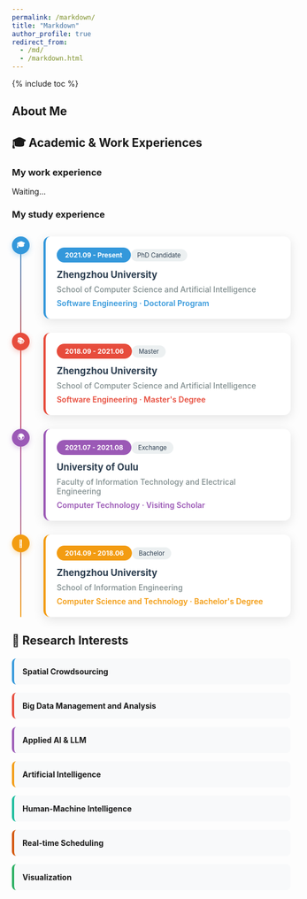 ```yaml
---
permalink: /markdown/
title: "Markdown"
author_profile: true
redirect_from: 
  - /md/
  - /markdown.html
---
```


{% include toc %}

## About Me

## 🎓 Academic & Work Experiences

### My work experience

Waiting...

### My study experience

<div class="hybrid-timeline" style="position: relative; margin: 30px 0;">

<!-- 时间轴连接线 -->
<div style="position: absolute; left: 15px; top: 0; bottom: 0; width: 2px; background: linear-gradient(to bottom, #3498db, #e74c3c, #9b59b6, #f39c12); z-index: 1;"></div>

<div style="position: relative; z-index: 2; margin-bottom: 25px;">
<div style="display: flex; align-items: flex-start;">
<!-- 时间轴节点 -->
<div style="position: relative; margin-right: 25px; flex-shrink: 0;">
<div style="width: 32px; height: 32px; background: #3498db; border-radius: 50%; display: flex; align-items: center; justify-content: center; color: white; font-weight: bold; font-size: 0.9em; box-shadow: 0 3px 10px rgba(52, 152, 219, 0.3);">🎓</div>
</div>
<!-- 卡片内容 -->
<div style="flex: 1; background: white; padding: 20px; border-radius: 12px; box-shadow: 0 5px 20px rgba(0,0,0,0.1); border-left: 4px solid #3498db;">
<div style="display: flex; justify-content: between; align-items: center; margin-bottom: 12px;">
<span style="background: #3498db; color: white; padding: 6px 15px; border-radius: 20px; font-size: 0.85em; font-weight: bold;">2021.09 - Present</span>
<span style="background: #ecf0f1; color: #2c3e50; padding: 4px 12px; border-radius: 15px; font-size: 0.8em;">PhD Candidate</span>
</div>
<h4 style="margin: 0 0 8px 0; color: #2c3e50; font-size: 1.2em;">Zhengzhou University</h4>
<div style="color: #7f8c8d; margin-bottom: 8px; font-weight: 500;">School of Computer Science and Artificial Intelligence</div>
<div style="color: #3498db; font-weight: 600;">Software Engineering · Doctoral Program</div>
</div>
</div>
</div>

<div style="position: relative; z-index: 2; margin-bottom: 25px;">
<div style="display: flex; align-items: flex-start;">
<div style="position: relative; margin-right: 25px; flex-shrink: 0;">
<div style="width: 32px; height: 32px; background: #e74c3c; border-radius: 50%; display: flex; align-items: center; justify-content: center; color: white; font-weight: bold; font-size: 0.9em; box-shadow: 0 3px 10px rgba(231, 76, 60, 0.3);">📚</div>
</div>
<div style="flex: 1; background: white; padding: 20px; border-radius: 12px; box-shadow: 0 5px 20px rgba(0,0,0,0.1); border-left: 4px solid #e74c3c;">
<div style="display: flex; justify-content: between; align-items: center; margin-bottom: 12px;">
<span style="background: #e74c3c; color: white; padding: 6px 15px; border-radius: 20px; font-size: 0.85em; font-weight: bold;">2018.09 - 2021.06</span>
<span style="background: #ecf0f1; color: #2c3e50; padding: 4px 12px; border-radius: 15px; font-size: 0.8em;">Master</span>
</div>
<h4 style="margin: 0 0 8px 0; color: #2c3e50; font-size: 1.2em;">Zhengzhou University</h4>
<div style="color: #7f8c8d; margin-bottom: 8px; font-weight: 500;">School of Computer Science and Artificial Intelligence</div>
<div style="color: #e74c3c; font-weight: 600;">Software Engineering · Master's Degree</div>
</div>
</div>
</div>

<div style="position: relative; z-index: 2; margin-bottom: 25px;">
<div style="display: flex; align-items: flex-start;">
<div style="position: relative; margin-right: 25px; flex-shrink: 0;">
<div style="width: 32px; height: 32px; background: #9b59b6; border-radius: 50%; display: flex; align-items: center; justify-content: center; color: white; font-weight: bold; font-size: 0.9em; box-shadow: 0 3px 10px rgba(155, 89, 182, 0.3);">🌍</div>
</div>
<div style="flex: 1; background: white; padding: 20px; border-radius: 12px; box-shadow: 0 5px 20px rgba(0,0,0,0.1); border-left: 4px solid #9b59b6;">
<div style="display: flex; justify-content: between; align-items: center; margin-bottom: 12px;">
<span style="background: #9b59b6; color: white; padding: 6px 15px; border-radius: 20px; font-size: 0.85em; font-weight: bold;">2021.07 - 2021.08</span>
<span style="background: #ecf0f1; color: #2c3e50; padding: 4px 12px; border-radius: 15px; font-size: 0.8em;">Exchange</span>
</div>
<h4 style="margin: 0 0 8px 0; color: #2c3e50; font-size: 1.2em;">University of Oulu</h4>
<div style="color: #7f8c8d; margin-bottom: 8px; font-weight: 500;">Faculty of Information Technology and Electrical Engineering</div>
<div style="color: #9b59b6; font-weight: 600;">Computer Technology · Visiting Scholar</div>
</div>
</div>
</div>

<div style="position: relative; z-index: 2;">
<div style="display: flex; align-items: flex-start;">
<div style="position: relative; margin-right: 25px; flex-shrink: 0;">
<div style="width: 32px; height: 32px; background: #f39c12; border-radius: 50%; display: flex; align-items: center; justify-content: center; color: white; font-weight: bold; font-size: 0.9em; box-shadow: 0 3px 10px rgba(243, 156, 18, 0.3);">📖</div>
</div>
<div style="flex: 1; background: white; padding: 20px; border-radius: 12px; box-shadow: 0 5px 20px rgba(0,0,0,0.1); border-left: 4px solid #f39c12;">
<div style="display: flex; justify-content: between; align-items: center; margin-bottom: 12px;">
<span style="background: #f39c12; color: white; padding: 6px 15px; border-radius: 20px; font-size: 0.85em; font-weight: bold;">2014.09 - 2018.06</span>
<span style="background: #ecf0f1; color: #2c3e50; padding: 4px 12px; border-radius: 15px; font-size: 0.8em;">Bachelor</span>
</div>
<h4 style="margin: 0 0 8px 0; color: #2c3e50; font-size: 1.2em;">Zhengzhou University</h4>
<div style="color: #7f8c8d; margin-bottom: 8px; font-weight: 500;">School of Information Engineering</div>
<div style="color: #f39c12; font-weight: 600;">Computer Science and Technology · Bachelor's Degree</div>
</div>
</div>
</div>

</div>

## 🔬 Research Interests

<div class="research-interests" style="display: grid; grid-template-columns: repeat(auto-fit, minmax(250px, 1fr)); gap: 15px; margin-top: 20px;">
  <div style="background: #f8f9fa; padding: 15px; border-radius: 8px; border-left: 4px solid #3498db;">
    <strong>Spatial Crowdsourcing</strong>
  </div>
  <div style="background: #f8f9fa; padding: 15px; border-radius: 8px; border-left: 4px solid #e74c3c;">
    <strong>Big Data Management and Analysis</strong>
  </div>
  <div style="background: #f8f9fa; padding: 15px; border-radius: 8px; border-left: 4px solid #9b59b6;">
    <strong>Applied AI & LLM</strong>
  </div>
  <div style="background: #f8f9fa; padding: 15px; border-radius: 8px; border-left: 4px solid #f39c12;">
    <strong>Artificial Intelligence</strong>
  </div>
  <div style="background: #f8f9fa; padding: 15px; border-radius: 8px; border-left: 4px solid #1abc9c;">
    <strong>Human-Machine Intelligence</strong>
  </div>
  <div style="background: #f8f9fa; padding: 15px; border-radius: 8px; border-left: 4px solid #d35400;">
    <strong>Real-time Scheduling</strong>
  </div>
  <div style="background: #f8f9fa; padding: 15px; border-radius: 8px; border-left: 4px solid #27ae60;">
    <strong>Visualization</strong>
  </div>
</div>
